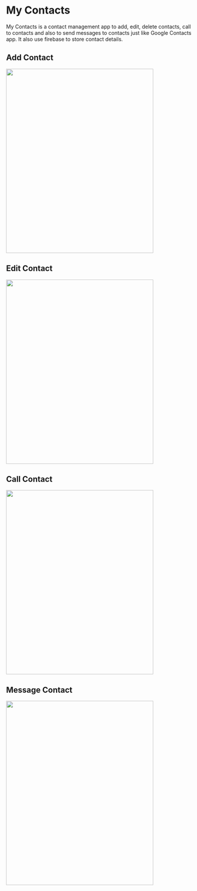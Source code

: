 # My Contacts

My Contacts is a contact management app to add, edit, delete contacts, call to contacts and also to send messages to contacts just like Google Contacts app. It also use firebase to store contact details.  

## Add Contact
<img src="https://user-images.githubusercontent.com/62495202/87682101-12f41380-c79d-11ea-9bba-2ef7e6b39035.gif" height="500" width="400" />

## Edit Contact
<img src="https://user-images.githubusercontent.com/62495202/87679733-281b7300-c79a-11ea-967f-2258886a38ac.gif" height="500" width="400" />

## Call Contact
<img src="https://user-images.githubusercontent.com/62495202/87683571-de815700-c79e-11ea-9650-85ef99228606.gif" height="500" width="400" />

## Message Contact
<img src="https://user-images.githubusercontent.com/62495202/87683668-fb1d8f00-c79e-11ea-960d-2fdd6aadf341.gif" height="500" width="400" />
